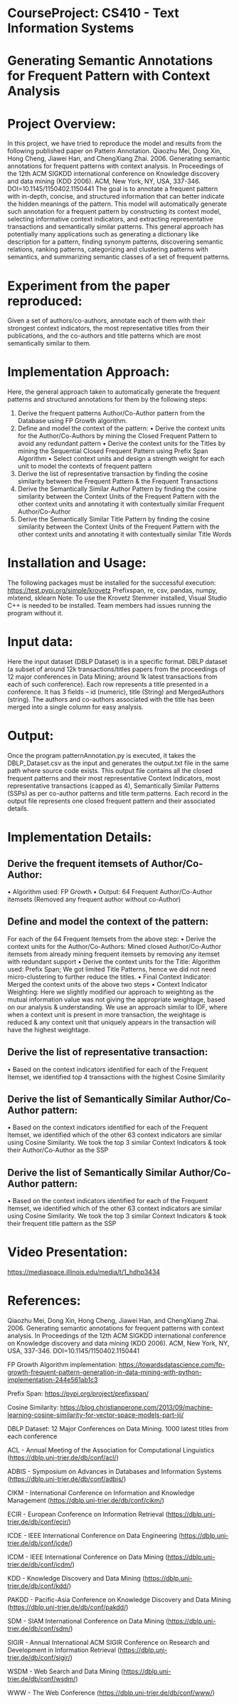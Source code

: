 # CourseProject: CS410 - Text Information Systems

# Generating Semantic Annotations for Frequent Pattern with Context Analysis

# Project Overview: 
In this project, we have tried to reproduce the model and results from the following published paper on Pattern Annotation.
Qiaozhu Mei, Dong Xin, Hong Cheng, Jiawei Han, and ChengXiang Zhai. 2006. Generating semantic annotations for frequent patterns with context analysis. In Proceedings of the 12th ACM SIGKDD international conference on Knowledge discovery and data mining (KDD 2006). ACM, New York, NY, USA, 337-346. DOI=10.1145/1150402.1150441
The goal is to annotate a frequent pattern with in-depth, concise, and structured information that can better indicate the hidden meanings of the pattern. This model will automatically generate such annotation for a frequent pattern by constructing its context model, selecting informative context indicators, and extracting representative transactions and semantically similar patterns. 
This general approach has potentially many applications such as generating a dictionary like description for a pattern, finding synonym patterns, discovering semantic relations, ranking patterns, categorizing and clustering patterns with semantics, and summarizing semantic classes of a set of frequent patterns.

# Experiment from the paper reproduced:
Given a set of authors/co-authors, annotate each of them with their strongest context indicators, the most representative titles from their publications, and the co-authors and title patterns which are most semantically similar to them. 

# Implementation Approach:
Here, the general approach taken to automatically generate the frequent patterns and structured annotations for them by the following steps: 
1. Derive the frequent patterns Author/Co-Author pattern from the Database using FP Growth algorithm. 
2. Define and model the context of the pattern:
•	Derive the context units for the Author/Co-Authors by mining the Closed Frequent Pattern to avoid any redundant pattern
•	Derive the context units for the Titles by mining the Sequential Closed Frequent Pattern using Prefix Span Algorithm
•	Select context units and design a strength weight for each unit to model the contexts of frequent pattern
3. Derive the list of representative transaction by finding the cosine similarity between the Frequent Pattern & the Frequent Transactions 
4. Derive the Semantically Similar Author Pattern by finding the cosine similarity between the Context Units of the Frequent Pattern with the other context units and annotating it with contextually similar Frequent Author/Co-Author
5. Derive the Semantically Similar Title Pattern by finding the cosine similarity between the Context Units of the Frequent Pattern with the other context units and annotating it with contextually similar Title Words

# Installation and Usage:
The following packages must be installed for the successful execution:
https://test.pypi.org/simple/krovetz
Prefixspan, re, csv, pandas, numpy, mlxtend, sklearn
Note: To use the Krovetz Stemmer installed, Visual Studio C++ is needed to be installed. Team members had issues running the program without it.

# Input data:
Here the input dataset (DBLP Dataset) is in a specific format. DBLP dataset (a subset of around 12k transactions/titles papers from the proceedings of 12 major conferences in Data Mining; around 1k latest transactions from each of such conference).
Each row represents a title presented in a conference. It has 3 fields – id (numeric), title (String) and MergedAuthors (string). The authors and co-authors associated with the title has been merged into a single column for easy analysis.
 
# Output:
Once the program patternAnnotation.py is executed, it takes the DBLP_Dataset.csv as the input and generates the output.txt file in the same path where source code exists. This output file contains all the closed frequent patterns and their most representative Context Indicators, most representative transactions (capped as 4), Semantically Similar Patterns (SSPs) as per co-author patterns and title term patterns. Each record in the output file represents one closed frequent pattern and their associated details.
 
# Implementation Details:
## Derive the frequent itemsets of Author/Co-Author: 
•	Algorithm used: FP Growth
•	Output: 64 Frequent Author/Co-Author itemsets (Removed any frequent author without co-Author)

## Define and model the context of the pattern:
For each of the 64 Frequent Itemsets from the	 above step:
•	Derive the context units for the Author/Co-Authors: Mined closed Author/Co-Author itemsets from already mining frequent itemsets by removing any itemset with redundant support
•	Derive the context units for the Title: Algorithm used: Prefix Span; We got limited Title Patterns, hence we did not need micro-clustering to further reduce the titles.
•	Final Context Indicator: Merged the context units of the above two steps
•	Context Indicator Weighting: Here we slightly modified our approach to weighting as the mutual information value was not giving the appropriate weightage, based on our analysis & understanding. We use an approach similar to IDF, where when a context unit is present in more transaction, the weightage is reduced & any context unit that uniquely appears in the transaction will have the highest weightage.
## Derive the list of representative transaction:
•	Based on the context indicators identified for each of the Frequent Itemset, we identified top 4 transactions with the highest Cosine Similarity
## Derive the list of Semantically Similar Author/Co-Author pattern:
•	Based on the context indicators identified for each of the Frequent Itemset, we identified which of the other 63 context indicators are similar using Cosine Similarity. We took the top 3 similar Context Indicators & took their Author/Co-Author as the SSP
## Derive the list of Semantically Similar Author/Co-Author pattern:
•	Based on the context indicators identified for each of the Frequent Itemset, we identified which of the other 63 context indicators are similar using Cosine Similarity. We took the top 3 similar Context Indicators & took their frequent title pattern as the SSP

# Video Presentation:
https://mediaspace.illinois.edu/media/t/1_hdhp3434

# References:
Qiaozhu Mei, Dong Xin, Hong Cheng, Jiawei Han, and ChengXiang Zhai. 2006. Generating semantic annotations for frequent patterns with context analysis. In Proceedings of the 12th ACM SIGKDD international conference on Knowledge discovery and data mining (KDD 2006). ACM, New York, NY, USA, 337-346. DOI=10.1145/1150402.1150441

FP Growth Algorithm implementation: https://towardsdatascience.com/fp-growth-frequent-pattern-generation-in-data-mining-with-python-implementation-244e561ab1c3

Prefix Span: https://pypi.org/project/prefixspan/

Cosine Similarity: https://blog.christianperone.com/2013/09/machine-learning-cosine-similarity-for-vector-space-models-part-iii/

DBLP Dataset: 12 Major Conferences on Data Mining. 1000 latest titles from each conference

ACL - Annual Meeting of the Association for Computational Linguistics (https://dblp.uni-trier.de/db/conf/acl/)

ADBIS - Symposium on Advances in Databases and Information Systems (https://dblp.uni-trier.de/db/conf/adbis/)

CIKM - International Conference on Information and Knowledge Management (https://dblp.uni-trier.de/db/conf/cikm/)

ECIR - European Conference on Information Retrieval (https://dblp.uni-trier.de/db/conf/ecir/)

ICDE - IEEE International Conference on Data Engineering (https://dblp.uni-trier.de/db/conf/icde/)

ICDM - IEEE International Conference on Data Mining (https://dblp.uni-trier.de/db/conf/icdm/)

KDD - Knowledge Discovery and Data Mining (https://dblp.uni-trier.de/db/conf/kdd/)

PAKDD - Pacific-Asia Conference on Knowledge Discovery and Data Mining (https://dblp.uni-trier.de/db/conf/pakdd/)

SDM - SIAM International Conference on Data Mining (https://dblp.uni-trier.de/db/conf/sdm/)

SIGIR - Annual International ACM SIGIR Conference on Research and Development in Information Retrieval (https://dblp.uni-trier.de/db/conf/sigir/)

WSDM - Web Search and Data Mining (https://dblp.uni-trier.de/db/conf/wsdm/)

WWW - The Web Conference (https://dblp.uni-trier.de/db/conf/www/)

